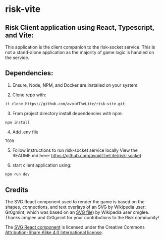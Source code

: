 # risk-vite

## Risk Client application using React, Typescript, and Vite:
This application is the client companion to the risk-socket service. This is not a stand-alone application as the majority of game logic is handled on the service.

## Dependencies:
1. Ensure, Node, NPM, and Docker are installed on your system.

2. Clone repo with:
```bash
it clone https://github.com/avoidTheLite/risk-vite.git
```

3. From project directory install dependencies with npm:
```bash
npm install
```

4. Add .env file
```bash
TODO
```

5. Follow instructions to run risk-socket service locally
View the README.md here:
https://github.com/avoidTheLite/risk-socket

6. start client application using:
```bash
npm run dev
```

## Credits
The SVG React component used to render the game is based on the shapes, connections, and text overlays of an SVG by Wikipedia user: Gr0gmint, which was based on an [SVG file](https://commons.wikimedia.org/wiki/File:Risk_game_board.svg)) by Wikipedia user cmglee. Thanks cmglee and Gr0gmint for your contributions to the Risk community!

The [SVG React component](https://github.com/avoidTheLite/risk-vite/blob/main/src/components/Globe/GameMap.tsx) is licensed under the Creative Commons [Attribution-Share Alike 4.0 International license](https://creativecommons.org/licenses/by-sa/4.0/deed.en).
